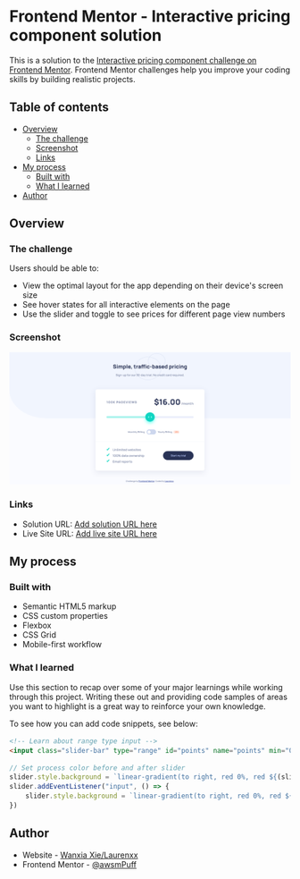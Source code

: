 # Frontend Mentor - Interactive pricing component solution

This is a solution to the [Interactive pricing component challenge on Frontend Mentor](https://www.frontendmentor.io/challenges/interactive-pricing-component-t0m8PIyY8). Frontend Mentor challenges help you improve your coding skills by building realistic projects. 

## Table of contents

- [Overview](#overview)
  - [The challenge](#the-challenge)
  - [Screenshot](#screenshot)
  - [Links](#links)
- [My process](#my-process)
  - [Built with](#built-with)
  - [What I learned](#what-i-learned)
- [Author](#author)

## Overview

### The challenge

Users should be able to:

- View the optimal layout for the app depending on their device's screen size
- See hover states for all interactive elements on the page
- Use the slider and toggle to see prices for different page view numbers

### Screenshot

![](./screenshots/desktop.png)


### Links

- Solution URL: [Add solution URL here](https://your-solution-url.com)
- Live Site URL: [Add live site URL here](https://your-live-site-url.com)

## My process

### Built with

- Semantic HTML5 markup
- CSS custom properties
- Flexbox
- CSS Grid
- Mobile-first workflow

### What I learned

Use this section to recap over some of your major learnings while working through this project. Writing these out and providing code samples of areas you want to highlight is a great way to reinforce your own knowledge.

To see how you can add code snippets, see below:

```html
<!-- Learn about range type input -->
<input class="slider-bar" type="range" id="points" name="points" min="0" max="4" value="2">
```
```js
// Set process color before and after slider
slider.style.background = `linear-gradient(to right, red 0%, red ${(slider.value - slider.min)/(slider.max - slider.min)*100}%, blue ${(slider.value - slider.min)/(slider.max - slider.min)*100}%, blue 100%)`;
slider.addEventListener("input", () => {
    slider.style.background = `linear-gradient(to right, red 0%, red ${(slider.value - slider.min)/(slider.max - slider.min)*100}%, blue ${(slider.value - slider.min)/(slider.max - slider.min)*100}%, blue 100%)`;
})
```

## Author

- Website - [Wanxia Xie/Laurenxx](https://www.your-site.com)
- Frontend Mentor - [@awsmPuff](https://www.frontendmentor.io/profile/awsmPuff)

